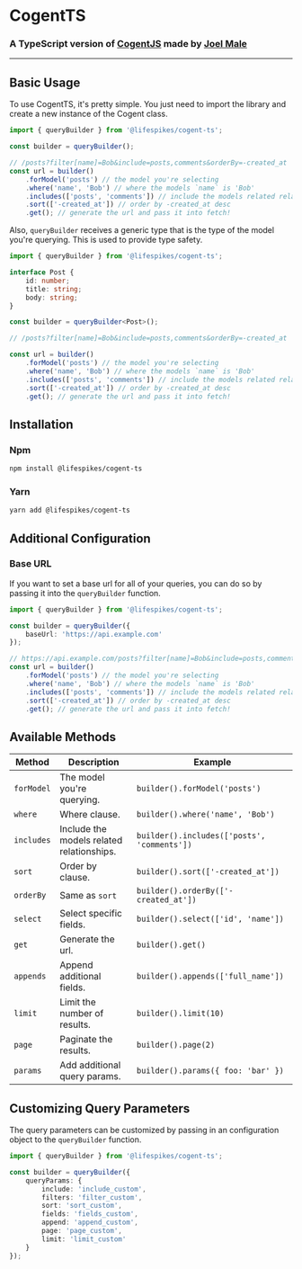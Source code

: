 # CogentTS

### A TypeScript version of [CogentJS](https://github.com/joelwmale/cogent-js) made by [Joel Male](https://github.com/joelwmale)

---
## Basic Usage

To use CogentTS, it's pretty simple. You just need to import the library and create a new instance of the Cogent class.

```typescript
import { queryBuilder } from '@lifespikes/cogent-ts';

const builder = queryBuilder();

// /posts?filter[name]=Bob&include=posts,comments&orderBy=-created_at
const url = builder()
    .forModel('posts') // the model you're selecting
	.where('name', 'Bob') // where the models `name` is 'Bob'
	.includes(['posts', 'comments']) // include the models related relationships: posts and comments
	.sort(['-created_at']) // order by -created_at desc
	.get(); // generate the url and pass it into fetch!
```

Also, `queryBuilder` receives a generic type that is the type of the model you're querying. This is used to provide type safety.

```typescript
import { queryBuilder } from '@lifespikes/cogent-ts';

interface Post {
    id: number;
    title: string;
    body: string;
}

const builder = queryBuilder<Post>();

// /posts?filter[name]=Bob&include=posts,comments&orderBy=-created_at

const url = builder()
    .forModel('posts') // the model you're selecting
    .where('name', 'Bob') // where the models `name` is 'Bob'
    .includes(['posts', 'comments']) // include the models related relationships: posts and comments
    .sort(['-created_at']) // order by -created_at desc
    .get(); // generate the url and pass it into fetch!
```

## Installation

### Npm
```bash
npm install @lifespikes/cogent-ts
```

### Yarn
```bash
yarn add @lifespikes/cogent-ts
```

## Additional Configuration
### Base URL
If you want to set a base url for all of your queries, you can do so by passing it into the `queryBuilder` function.

```typescript
import { queryBuilder } from '@lifespikes/cogent-ts';

const builder = queryBuilder({
    baseUrl: 'https://api.example.com'
});

// https://api.example.com/posts?filter[name]=Bob&include=posts,comments&orderBy=-created_at
const url = builder()
    .forModel('posts') // the model you're selecting
    .where('name', 'Bob') // where the models `name` is 'Bob'
    .includes(['posts', 'comments']) // include the models related relationships: posts and comments
    .sort(['-created_at']) // order by -created_at desc
    .get(); // generate the url and pass it into fetch!
```

## Available Methods

| Method     | Description                               | Example                                     |
|------------|-------------------------------------------|---------------------------------------------|
| `forModel` | The model you're querying.                | `builder().forModel('posts')`               |
| `where`    | Where clause.                             | `builder().where('name', 'Bob')`            |
| `includes` | Include the models related relationships. | `builder().includes(['posts', 'comments'])` |
| `sort`     | Order by clause.                          | `builder().sort(['-created_at'])`           |
| `orderBy`  | Same as `sort`                            | `builder().orderBy(['-created_at'])`        |
| `select`   | Select specific fields.                   | `builder().select(['id', 'name'])`          |
| `get`      | Generate the url.                         | `builder().get()`                           |
| `appends`  | Append additional fields.                 | `builder().appends(['full_name'])`          |
| `limit`    | Limit the number of results.              | `builder().limit(10)`                       |
| `page`     | Paginate the results.                     | `builder().page(2)`                         |
| `params`   | Add additional query params.              | `builder().params({ foo: 'bar' })`          |

## Customizing Query Parameters
The query parameters can be customized by passing in an configuration object to the `queryBuilder` function.

```typescript
import { queryBuilder } from '@lifespikes/cogent-ts';

const builder = queryBuilder({
    queryParams: {
        include: 'include_custom',
        filters: 'filter_custom',
        sort: 'sort_custom',
        fields: 'fields_custom',
        append: 'append_custom',
        page: 'page_custom',
        limit: 'limit_custom'
    }
});
